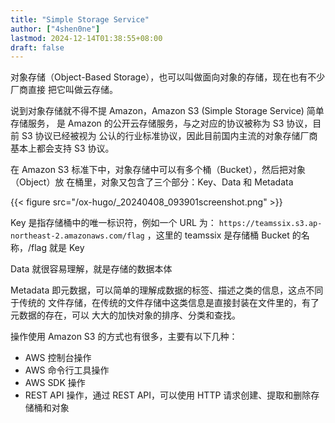 ```yaml
---
title: "Simple Storage Service"
author: ["4shen0ne"]
lastmod: 2024-12-14T01:38:55+08:00
draft: false
---
```


对象存储（Object-Based Storage），也可以叫做面向对象的存储，现在也有不少厂商直接
把它叫做云存储。

说到对象存储就不得不提 Amazon，Amazon S3 (Simple Storage Service) 简单存储服务，
是 Amazon 的公开云存储服务，与之对应的协议被称为 S3 协议，目前 S3 协议已经被视为
公认的行业标准协议，因此目前国内主流的对象存储厂商基本上都会支持 S3 协议。

在 Amazon S3 标准下中，对象存储中可以有多个桶（Bucket），然后把对象（Object）放
在桶里，对象又包含了三个部分：Key、Data 和 Metadata

{{< figure src="/ox-hugo/_20240408_093901screenshot.png" >}}

Key 是指存储桶中的唯一标识符，例如一个 URL 为：
`https://teamssix.s3.ap-northeast-2.amazonaws.com/flag` ，这里的 teamssix 是存储桶
Bucket 的名称，/flag 就是 Key

Data 就很容易理解，就是存储的数据本体

Metadata 即元数据，可以简单的理解成数据的标签、描述之类的信息，这点不同于传统的
文件存储，在传统的文件存储中这类信息是直接封装在文件里的，有了元数据的存在，可以
大大的加快对象的排序、分类和查找。

操作使用 Amazon S3 的方式也有很多，主要有以下几种：

-   AWS 控制台操作
-   AWS 命令行工具操作
-   AWS SDK 操作
-   REST API 操作，通过 REST API，可以使用 HTTP 请求创建、提取和删除存储桶和对象
